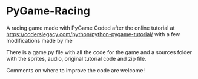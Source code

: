 # PyGame-Racing
A racing game made with PyGame
Coded after the online tutorial at https://coderslegacy.com/python/python-pygame-tutorial/ with a few modifications made by me

There is a game.py file with all the code for the game and a sources folder with the sprites, audio, original tutorial code and zip file.

Comments on where to improve the code are welcome!
